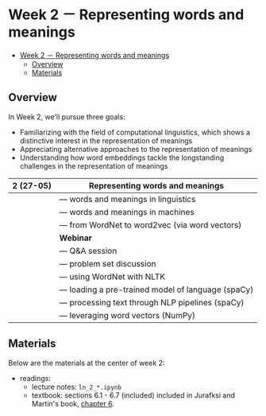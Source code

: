 # Week 2 － Representing words and meanings

- [Week 2 － Representing words and meanings](#week-2--representing-words-and-meanings)
  - [Overview](#overview)
  - [Materials](#materials)

## Overview

In Week 2, we'll pursue three goals:

- Familiarizing with the field of computational linguistics, which shows 
  a distinctive interest in the representation of meanings
- Appreciating alternative approaches to the representation of meanings
- Understanding how word embeddings tackle the longstanding challenges in 
  the representation of meanings 

| **2 (27-05)** | **Representing words and meanings**               |
| ------------- | ------------------------------------------------- |
|               | ― words and meanings in linguistics               |
|               | ― words and meanings in machines                  |
|               | ― from WordNet to word2vec (via word vectors)     |
|               | **Webinar**                                       |
|               | ― Q&A session                                     |
|               | ― problem set discussion                          |
|               | ― using WordNet with NLTK                         |
|               | ― loading a pre-trained model of language (spaCy) |
|               | ― processing text through NLP pipelines (spaCy)   |
|               | ― leveraging word vectors (NumPy)                 |

## Materials

Below are the materials at the center of week 2:

- readings: 
  - lecture notes: `ln_2_*.ipynb`
  - textbook: sections 6.1 - 6.7 (included) included in Jurafksi and Martin's book,
    [chapter 6](https://web.stanford.edu/~jurafsky/slp3/6.pdf). 